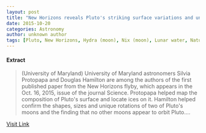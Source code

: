 ```yaml
---
layout: post
title: "New Horizons reveals Pluto's striking surface variations and unique moon rotations"
date: 2015-10-20
categories: Astronomy
author: unknown author
tags: [Pluto, New Horizons, Hydra (moon), Nix (moon), Lunar water, Natural satellite, Charon (moon), Tholin, Solar System, Planetary science, Outer space, Astronomy, Bodies of the Solar System, Space science]
---
```





#### Extract
>(University of Maryland) University of Maryland astronomers Silvia Protopapa and Douglas Hamilton are among the authors of the first published paper from the New Horizons flyby, which appears in the Oct. 16, 2015, issue of the journal Science. Protopapa helped map the composition of Pluto's surface and locate ices on it. Hamilton helped confirm the shapes, sizes and unique rotations of two of Pluto's moons and the finding that no other moons appear to orbit Pluto....



[Visit Link](http://www.eurekalert.org/pub_releases/2015-10/uom-nhr101415.php)


